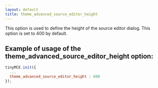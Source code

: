 ```yaml
---
layout: default
title: theme_advanced_source_editor_height
---
```


This option is used to define the height of the source editor dialog. This option is set to 400 by default.

## Example of usage of the theme_advanced_source_editor_height option:

```js
tinyMCE.init({
  ...
  theme_advanced_source_editor_height : 600
});
```
